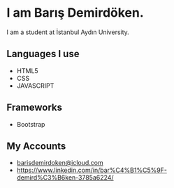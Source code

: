 # I am Barış Demirdöken.

I am a student at İstanbul Aydın University.

## Languages I use
- HTML5
- CSS
- JAVASCRIPT
## Frameworks
- Bootstrap


## My Accounts
- barisdemirdoken@icloud.com
- https://www.linkedin.com/in/bar%C4%B1%C5%9F-demird%C3%B6ken-3785a6224/
